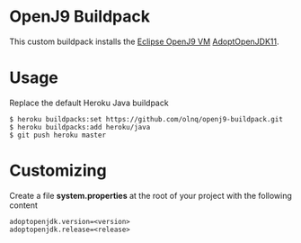 # OpenJ9 Buildpack

This custom buildpack installs the [Eclipse OpenJ9 VM](https://www.eclipse.org/openj9) [AdoptOpenJDK11](https://adoptopenjdk.net/).

# Usage
Replace the default Heroku Java buildpack

```
$ heroku buildpacks:set https://github.com/olnq/openj9-buildpack.git 
$ heroku buildpacks:add heroku/java  
$ git push heroku master
```

# Customizing

Create a file
**system.properties**
at the root of your project with the following content

```
adoptopenjdk.version=<version>  
adoptopenjdk.release=<release>
```  

